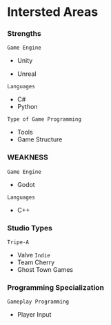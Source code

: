 
# Intersted Areas 

### Strengths

```Game Engine```

* Unity

* Unreal

 ```Languages```

* C#
* Python

```Type of Game Programming```

* Tools
* Game Structure

### WEAKNESS

```Game Engine```

* Godot

 ```Languages```

* C++

### Studio Types

```Tripe-A```
* Valve
```Indie```
* Team Cherry
* Ghost Town Games

### Programming Specialization
```Gameplay Programming```
* Player Input

